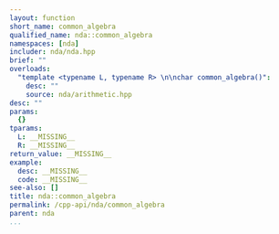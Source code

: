 ```yaml
---
layout: function
short_name: common_algebra
qualified_name: nda::common_algebra
namespaces: [nda]
includer: nda/nda.hpp
brief: ""
overloads:
  "template <typename L, typename R> \n\nchar common_algebra()":
    desc: ""
    source: nda/arithmetic.hpp
desc: ""
params:
  {}
tparams:
  L: __MISSING__
  R: __MISSING__
return_value: __MISSING__
example:
  desc: __MISSING__
  code: __MISSING__
see-also: []
title: nda::common_algebra
permalink: /cpp-api/nda/common_algebra
parent: nda
...
```


